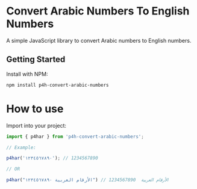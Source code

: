 # Convert Arabic Numbers To English Numbers

A simple JavaScript library to convert Arabic numbers to English numbers.

## Getting Started

Install with NPM:
<pre><code>npm install p4h-convert-arabic-numbers</code></pre>

# How to use

Import into your project:
```js
import { p4har } from 'p4h-convert-arabic-numbers';

// Example:

p4har('١٢٣٤٥٦٧٨٩٠'); // 1234567890

// OR

p4har("الأرقام العربية ١٢٣٤٥٦٧٨٩٠") // الأرقام العربية  1234567890 
```
